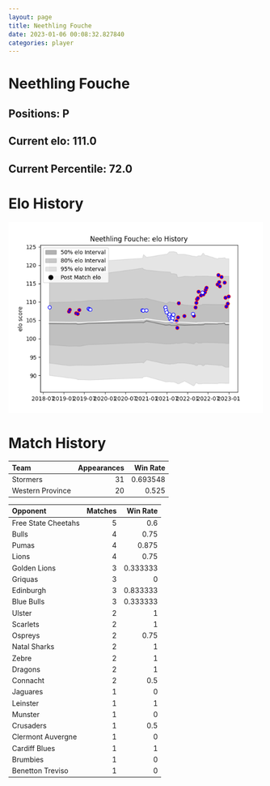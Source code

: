```yaml
---  
layout: page  
title: Neethling Fouche  
date: 2023-01-06 00:08:32.827840  
categories: player  
---
```

# Neethling Fouche

## Positions: P

## Current elo: 111.0

## Current Percentile: 72.0

# Elo History


![elo history](history_NeethlingFouche.png)
# Match History


| Team             |   Appearances |   Win Rate |
|:-----------------|--------------:|-----------:|
| Stormers         |            31 |   0.693548 |
| Western Province |            20 |   0.525    |

| Opponent            |   Matches |   Win Rate |
|:--------------------|----------:|-----------:|
| Free State Cheetahs |         5 |   0.6      |
| Bulls               |         4 |   0.75     |
| Pumas               |         4 |   0.875    |
| Lions               |         4 |   0.75     |
| Golden Lions        |         3 |   0.333333 |
| Griquas             |         3 |   0        |
| Edinburgh           |         3 |   0.833333 |
| Blue Bulls          |         3 |   0.333333 |
| Ulster              |         2 |   1        |
| Scarlets            |         2 |   1        |
| Ospreys             |         2 |   0.75     |
| Natal Sharks        |         2 |   1        |
| Zebre               |         2 |   1        |
| Dragons             |         2 |   1        |
| Connacht            |         2 |   0.5      |
| Jaguares            |         1 |   0        |
| Leinster            |         1 |   1        |
| Munster             |         1 |   0        |
| Crusaders           |         1 |   0.5      |
| Clermont Auvergne   |         1 |   0        |
| Cardiff Blues       |         1 |   1        |
| Brumbies            |         1 |   0        |
| Benetton Treviso    |         1 |   0        |